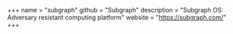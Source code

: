 +++
name = "subgraph"
github = "Subgraph"
description = "Subgraph OS: Adversary resistant computing platform"
website = "https://subgraph.com/"
+++
